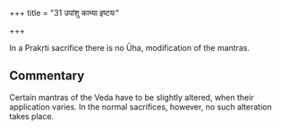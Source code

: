 +++
title = "31 उपांशु काम्या इष्टयः"

+++

In a Prakṛti sacrifice there is no Ūha, modification of the mantras.

## Commentary

Certain mantras of the Veda have to be slightly altered, when their application varies. In the normal sacrifices, however, no such alteration takes place.



